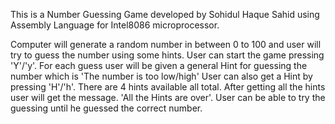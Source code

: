 This is a Number Guessing Game developed by Sohidul Haque Sahid using Assembly Language for Intel8086 microprocessor.

Computer will generate a random number in between 0 to 100 and user will try to guess the number using some hints.
User can start the game pressing 'Y'/'y'.
For each guess user will be given a general Hint for guessing the number which is 'The number is too low/high'
User can also get a Hint by pressing 'H'/'h'.
There are 4 hints available all total. After getting all the hints user will get the message. 'All the Hints are over'.
User can be able to try the guessing until he guessed the correct number.
